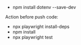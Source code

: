 - npm install dotenv --save-dev

Action before push code:
- npx playwright install-deps 
- npm install
- npx playwright test